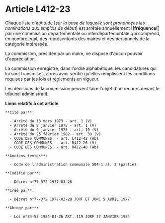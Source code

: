 # Article L412-23

Chaque liste d'aptitude [*sur la base de laquelle sont prononcées les nominations aux emplois de début*] est arrêtée
annuellement [**]fréquence[**] par une commission départementale ou interdépartementale qui comprend, en nombre égal, des
représentants des maires et des personnels de la catégorie intéressée.

La commission, présidée par un maire, ne dispose d'aucun pouvoir d'appréciation.

La commission enregistre, dans l'ordre alphabétique, les candidatures qui lui sont transmises, après avoir vérifié qu'elles
remplissent les conditions requises par les lois et règlements en vigueur.

Les décisions de la commission peuvent faire l'objet d'un recours devant le tribunal administratif.

**Liens relatifs à cet article**

	**Cité par**:

	  - Arrêté du 13 mars 1973 - art. 1 (V)
	  - Arrêté du 9 janvier 1975 - art. 1 (V)
	  - Arrêté du 9 janvier 1975 - art. 19 (V)
	  - Arrêté du 25 février 1982 - art. 39 (V)
	  - CODE DES COMMUNES. - art. L412-42 (Ab)
	  - CODE DES COMMUNES. - art. R412-26 (V)
	  - CODE DES COMMUNES. - art. R412-48 (Ab)

	**Anciens textes**:

	  - Code de l'administration communale 504-1 al. 2 (partie)

	**Codifié par**:

	  - Décret n°77-372 1977-03-28

	**Créé par**:

	  - Décret n°77-372 1977-03-28 JORF ET JONC 5 AVRIL 1977

	**Abrogé par**:

	  - Loi n°84-53 1984-01-26 ART. 119 JORF 27 JANVIER 1984
